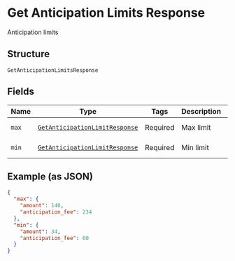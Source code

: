 
# Get Anticipation Limits Response

Anticipation limits

## Structure

`GetAnticipationLimitsResponse`

## Fields

| Name | Type | Tags | Description | Getter | Setter |
|  --- | --- | --- | --- | --- | --- |
| `max` | [`GetAnticipationLimitResponse`](../../doc/models/get-anticipation-limit-response.md) | Required | Max limit | getMax(): GetAnticipationLimitResponse | setMax(GetAnticipationLimitResponse max): void |
| `min` | [`GetAnticipationLimitResponse`](../../doc/models/get-anticipation-limit-response.md) | Required | Min limit | getMin(): GetAnticipationLimitResponse | setMin(GetAnticipationLimitResponse min): void |

## Example (as JSON)

```json
{
  "max": {
    "amount": 140,
    "anticipation_fee": 234
  },
  "min": {
    "amount": 34,
    "anticipation_fee": 60
  }
}
```

